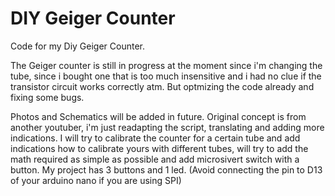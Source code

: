 # DIY Geiger Counter
 Code for my Diy Geiger Counter.
 
 The Geiger counter is still in progress at the moment since i'm changing the tube, since i bought one that is too much insensitive and i had no clue if the transistor circuit works correctly atm.
 But optmizing the code already and fixing some bugs.
 
 Photos and Schematics will be added in future. Original concept is from another youtuber, i'm just readapting the script, translating and adding more indications.
 I will try to calibrate the counter for a certain tube and add indications how to calibrate yours with different tubes, will try to add the math required as simple as possible
 and add microsivert switch with a button. My project has 3 buttons and 1 led. (Avoid connecting the pin to D13 of your arduino nano if you are using SPI)
